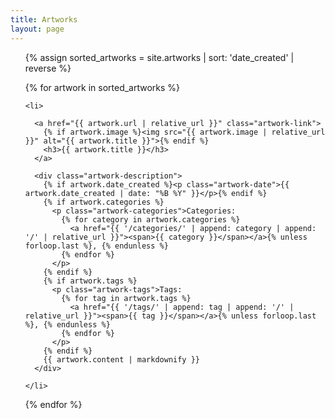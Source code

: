 ```yaml
---
title: Artworks
layout: page
---
```


<ul class="artwork-gallery">

  {% assign sorted_artworks = site.artworks | sort: 'date_created' | reverse %}

  {% for artwork in sorted_artworks %}

    <li>

      <a href="{{ artwork.url | relative_url }}" class="artwork-link">
        {% if artwork.image %}<img src="{{ artwork.image | relative_url }}" alt="{{ artwork.title }}">{% endif %}
        <h3>{{ artwork.title }}</h3>
      </a>

      <div class="artwork-description">
        {% if artwork.date_created %}<p class="artwork-date">{{ artwork.date_created | date: "%B %Y" }}</p>{% endif %}
        {% if artwork.categories %}
          <p class="artwork-categories">Categories:
            {% for category in artwork.categories %}
              <a href="{{ '/categories/' | append: category | append: '/' | relative_url }}"><span>{{ category }}</span></a>{% unless forloop.last %}, {% endunless %}
            {% endfor %}
          </p>
        {% endif %}
        {% if artwork.tags %}
          <p class="artwork-tags">Tags:
            {% for tag in artwork.tags %}
              <a href="{{ '/tags/' | append: tag | append: '/' | relative_url }}"><span>{{ tag }}</span></a>{% unless forloop.last %}, {% endunless %}
            {% endfor %}
          </p>
        {% endif %}
        {{ artwork.content | markdownify }}
      </div>

    </li>

  {% endfor %}
  
</ul>